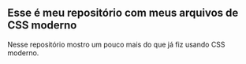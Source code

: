 ## Esse é meu repositório com meus arquivos de CSS moderno
Nesse repositório mostro um pouco mais do que já fiz usando CSS moderno.
